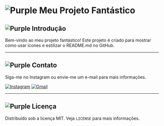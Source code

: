 # ![Purple](https://via.placeholder.com/15/800080/800080.png) Meu Projeto Fantástico

## ![Purple](https://via.placeholder.com/15/800080/800080.png) Introdução
Bem-vindo ao meu projeto fantástico! Este projeto é criado para mostrar como usar ícones e estilizar o README.md no GitHub.

---

## ![Purple](https://via.placeholder.com/15/800080/800080.png) Contato

Siga-me no Instagram ou envie-me um e-mail para mais informações.

[![Instagram](https://img.shields.io/badge/Instagram-%23E4405F.svg?&style=for-the-badge&logo=instagram&logoColor=white)](https://instagram.com/seu_perfil)
[![Gmail](https://img.shields.io/badge/Gmail-D14836?style=for-the-badge&logo=gmail&logoColor=white)](mailto:seu_email@gmail.com)

---

## ![Purple](https://via.placeholder.com/15/800080/800080.png) Licença
Distribuído sob a licença MIT. Veja `LICENSE` para mais informações.







